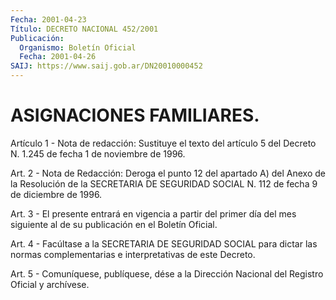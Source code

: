 ```yaml
---
Fecha: 2001-04-23
Título: DECRETO NACIONAL 452/2001
Publicación:
  Organismo: Boletín Oficial
  Fecha: 2001-04-26
SAIJ: https://www.saij.gob.ar/DN20010000452
---
```

# ASIGNACIONES FAMILIARES.

<a id="1"></a>
Artículo  1  - Nota de redacción: Sustituye el texto del artículo 5 del Decreto  N. 1.245 de fecha  1 de  noviembre  de  1996.

<a id="2"></a>
Art.  2  -  Nota de Redacción: Deroga el punto 12 del apartado A) del Anexo  de  la Resolución de la SECRETARIA  DE  SEGURIDAD SOCIAL N. 112 de fecha 9 de diciembre de 1996.

<a id="3"></a>
Art. 3 - El presente entrará en vigencia  a  partir  del primer día del  mes  siguiente  al  de  su  publicación  en el Boletín Oficial.

<a id="4"></a>
Art. 4 - Facúltase a la SECRETARIA DE SEGURIDAD  SOCIAL para dictar las  normas  complementarias  e  interpretativas  de  este  Decreto.

<a id="5"></a>
Art. 5 - Comuníquese, publíquese, dése a la Dirección Nacional  del Registro Oficial y archívese.